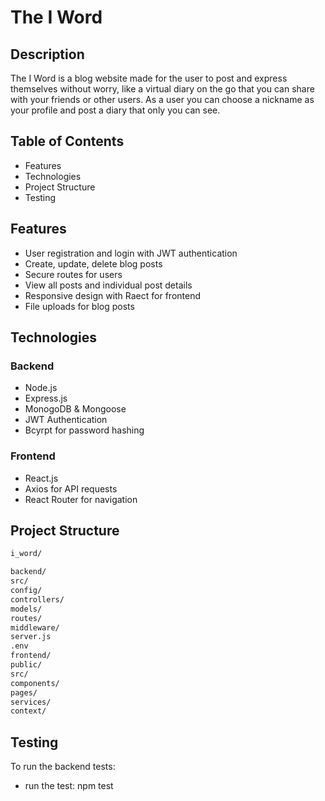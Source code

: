 # The I Word

## Description

The I Word is a blog website made for the user to post and express themselves without worry, like a virtual diary on the go that you can share with your friends or other users. As a user you can choose a nickname as your profile and post a diary that only you can see.

## Table of Contents

- Features
- Technologies
- Project Structure
- Testing

## Features

* User registration and login with JWT authentication
* Create, update, delete blog posts
* Secure routes for users
* View all posts and individual post details
* Responsive design with Raect for frontend
* File uploads for blog posts

## Technologies

### Backend

* Node.js
* Express.js
* MonogoDB & Mongoose
* JWT Authentication
* Bcyrpt for password hashing

### Frontend
* React.js
* Axios for API requests
* React Router for navigation

## Project Structure

```bash
i_word/

backend/
src/
config/
controllers/
models/
routes/
middleware/
server.js
.env
frontend/
public/
src/
components/
pages/
services/
context/
```

## Testing

To run the backend tests:
* run the test:
npm test

